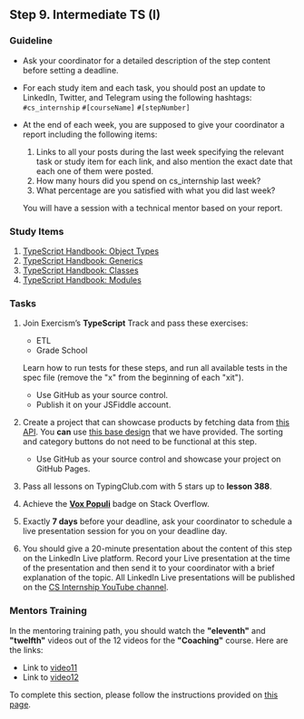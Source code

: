 ## Step 9. Intermediate TS (I)

### Guideline

- Ask your coordinator for a detailed description of the step content before setting a deadline.

- For each study item and each task, you should post an update to LinkedIn, Twitter, and Telegram using the following hashtags:
`#cs_internship`
`#[courseName]`
`#[stepNumber]`

- At the end of each week, you are supposed to give your coordinator a report including the following items:
  1. Links to all your posts during the last week specifying the relevant task or study item for each link, and also mention the exact date that each one of them were posted.
  2. How many hours did you spend on cs_internship last week?
  3. What percentage are you satisfied with what you did last week?

  You will have a session with a technical mentor based on your report.

### Study Items <!-- omit in toc -->

1. [TypeScript Handbook: Object Types](https://www.typescriptlang.org/docs/handbook/2/objects.html)
2. [TypeScript Handbook: Generics](https://www.typescriptlang.org/docs/handbook/2/generics.html)
3. [TypeScript Handbook: Classes](https://www.typescriptlang.org/docs/handbook/2/classes.html)
4. [TypeScript Handbook: Modules](https://www.typescriptlang.org/docs/handbook/2/modules.html)

### Tasks <!-- omit in toc -->

1. Join Exercism’s **TypeScript** Track and pass these exercises:

   - ETL
   - Grade School

   Learn how to run tests for these steps, and run all available tests in the spec file (remove the "x" from the beginning of each "xit").

   - Use GitHub as your source control.
   - Publish it on your JSFiddle account.
  
2. Create a project that can showcase products by fetching data from [this API](https://fakestoreapi.com/products). You **can** use [this base design](https://github.com/cs-internship/cs-internship-spec/blob/master/courses/web/images/step9) that we have provided. The sorting and category buttons do not need to be functional at this step.
   
   - Use GitHub as your source control and showcase your project on GitHub Pages.

3. Pass all lessons on TypingClub.com with 5 stars up to **lesson 388**.

4. Achieve the [**Vox Populi**](https://stackoverflow.com/help/badges/1108/vox-populi) badge on Stack Overflow.

5. Exactly **7 days** before your deadline, ask your coordinator to schedule a live presentation session for you on your deadline day.

6. You should give a 20-minute presentation about the content of this step on the LinkedIn Live platform. Record your Live presentation at the time of the presentation and then send it to your coordinator with a brief explanation of the topic. All LinkedIn Live presentations will be published on the [CS Internship YouTube channel](https://www.youtube.com/@csinternship8859).

### Mentors Training

In the mentoring training path, you should watch the **"eleventh"** and **"twelfth"** videos out of the 12 videos for the **"Coaching"** course. Here are the links:

- Link to [video11](https://drive.google.com/drive/folders/1MnqRETVZgXRqUUYlCsiEs1SNUVSTkgyV)
- Link to [video12](https://drive.google.com/drive/folders/1rF1CBqvjDmeV4_AW1HH1BCxsPZdbFz9L)

To complete this section, please follow the instructions provided on [this page](https://github.com/cs-internship/cs-internship-spec/blob/master/courses/mentoring-workshops-instruction.md).
